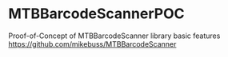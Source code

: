 # MTBBarcodeScannerPOC
Proof-of-Concept of  MTBBarcodeScanner library basic features 
https://github.com/mikebuss/MTBBarcodeScanner
